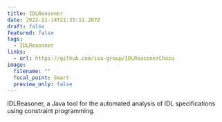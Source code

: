 ```yaml
---
title: IDLReasoner
date: 2022-11-14T21:35:11.207Z
draft: false
featured: false
tags:
  - IDLReasoner
links:
  - url: https://github.com/isa-group/IDLReasonerChoco
image:
  filename: ""
  focal_point: Smart
  preview_only: false
---
```

IDLReasoner, a Java tool for the automated analysis of IDL specifications using constraint programming.